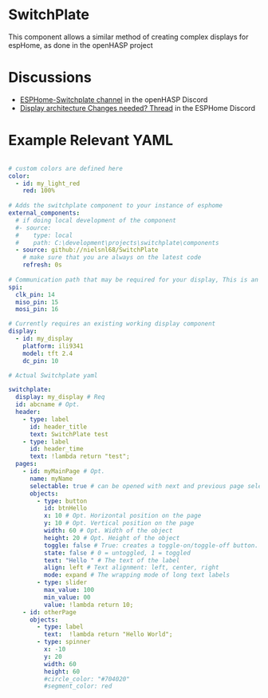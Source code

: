 # SwitchPlate
This component allows a similar method of creating complex displays for espHome, as done in the openHASP project

# Discussions
 * [ESPHome-Switchplate channel](https://discord.com/channels/538814618106331137/981129448394993664) in the openHASP Discord
 * [Display architecture Changes needed? Thread](https://discord.com/channels/429907082951524364/960438726067114024) in the ESPHome Discord
# Example Relevant YAML

```yaml

# custom colors are defined here
color:
  - id: my_light_red
    red: 100%
    
# Adds the switchplate component to your instance of esphome 
external_components:
  # if doing local development of the component
  #- source:
  #    type: local
  #    path: C:\development\projects\switchplate\components
  - source: github://nielsnl68/SwitchPlate
    # make sure that you are always on the latest code
    refresh: 0s
    
# Communication path that may be required for your display, This is an example, change to suit your display
spi:
  clk_pin: 14
  miso_pin: 15
  mosi_pin: 16

# Currently requires an existing working display component
display:
  - id: my_display
    platform: ili9341
    model: tft 2.4
    dc_pin: 10

# Actual Switchplate yaml

switchplate:
  display: my_display # Req 
  id: abcname # Opt.
  header:
    - type: label
      id: header_title
      text: SwitchPlate test
    - type: label
      id: header_time
      text: !lambda return "test";
  pages:
    - id: myMainPage # Opt.
      name: myName
      selectable: true # can be opened with next and previous page selectors
      objects:
        - type: button
          id: btnHello
          x: 10 # Opt. Horizontal position on the page
          y: 10 # Opt. Vertical position on the page
          width: 60 # Opt. Width of the object
          height: 20 # Opt. Height of the object
          toggle: false # True: creates a toggle-on/toggle-off button. False: creates a normal button
          state: false # 0 = untoggled, 1 = toggled
          text: "Hello " # The text of the label
          align: left # Text alignment: left, center, right
          mode: expand # The wrapping mode of long text labels
        - type: slider
          max_value: 100
          min_value: 00
          value: !lambda return 10;
    - id: otherPage
      objects:
        - type: label
          text:  !lambda return "Hello World";
        - type: spinner
          x: -10
          y: 20
          width: 60
          height: 60
          #circle_color: "#704020"
          #segment_color: red
```
